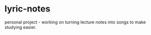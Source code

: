 # lyric-notes
personal project - working on turning lecture notes into songs to make studying easier.

